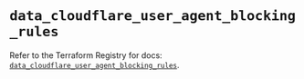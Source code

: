 # `data_cloudflare_user_agent_blocking_rules`

Refer to the Terraform Registry for docs: [`data_cloudflare_user_agent_blocking_rules`](https://registry.terraform.io/providers/cloudflare/cloudflare/5.7.0/docs/data-sources/user_agent_blocking_rules).

